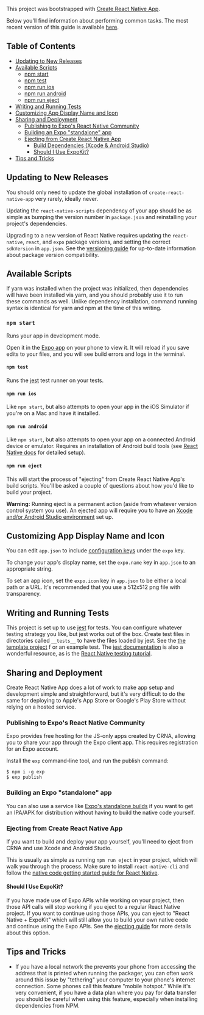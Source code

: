 This project was bootstrapped with [Create React Native App](https://github.com/react-community/create-react-native-app).

Below you'll find information about performing common tasks. The most recent version of this guide is available [here](https://github.com/react-community/create-react-native-app/blob/master/react-native-scripts/template/README.md).

## Table of Contents

* [Updating to New Releases](#updating-to-new-releases)
* [Available Scripts](#available-scripts)
  * [npm start](#npm-start)
  * [npm test](#npm-test)
  * [npm run ios](#npm-run-ios)
  * [npm run android](#npm-run-android)
  * [npm run eject](#npm-run-eject)
* [Writing and Running Tests](#writing-and-running-tests)
* [Customizing App Display Name and Icon](#customizing-app-display-name-and-icon)
* [Sharing and Deployment](#sharing-and-deployment)
  * [Publishing to Expo's React Native Community](#publishing-to-expos-react-native-community)
  * [Building an Expo "standalone" app](#building-an-expo-standalone-app)
  * [Ejecting from Create React Native App](#ejecting-from-create-react-native-app)
    * [Build Dependencies (Xcode & Android Studio)](#build-dependencies-xcode-android-studio)
    * [Should I Use ExpoKit?](#should-i-use-expokit)
* [Tips and Tricks](#tips-and-tricks)

## Updating to New Releases

You should only need to update the global installation of `create-react-native-app`
very rarely, ideally never.

Updating the `react-native-scripts` dependency of your app should be as simple as
bumping the version number in `package.json` and reinstalling your project's dependencies.

Upgrading to a new version of React Native requires updating the `react-native`,
`react`, and `expo` package versions, and setting the correct `sdkVersion`
in `app.json`. See the [versioning guide](https://github.com/react-community/create-react-native-app/blob/master/VERSIONS.md)
for up-to-date information about package version compatibility.

## Available Scripts

If yarn was installed when the project was initialized, then dependencies will
have been installed via yarn, and you should probably use it to run these
commands as well. Unlike dependency installation, command running syntax
is identical for yarn and npm at the time of this writing.

### `npm start`

Runs your app in development mode.

Open it in the [Expo app](https://expo.io) on your phone to view it. It will
reload if you save edits to your files, and you will see build errors and
logs in the terminal.

#### `npm test`

Runs the [jest](https://github.com/facebook/jest) test runner on your tests.

#### `npm run ios`

Like `npm start`, but also attempts to open your app in the iOS Simulator if
you're on a Mac and have it installed.

#### `npm run android`

Like `npm start`, but also attempts to open your app on a connected Android
device or emulator. Requires an installation of Android build tools
(see [React Native docs](https://facebook.github.io/react-native/docs/getting-started.html) for detailed setup).

#### `npm run eject`

This will start the process of "ejecting" from Create React Native App's build
scripts. You'll be asked a couple of questions about how you'd like to
build your project.

**Warning:** Running eject is a permanent action (aside from whatever version control system you use).
An ejected app will require you to have an
[Xcode and/or Android Studio environment](https://facebook.github.io/react-native/docs/getting-started.html) set up.

## Customizing App Display Name and Icon

You can edit `app.json` to include [configuration keys](https://docs.expo.io/versions/latest/guides/configuration.html) under the `expo` key.

To change your app's display name, set the `expo.name` key in `app.json`
to an appropriate string.

To set an app icon, set the `expo.icon` key in `app.json` to be either a
local path or a URL. It's recommended that you use a 512x512 png file with
transparency.

## Writing and Running Tests

This project is set up to use [jest](https://facebook.github.io/jest/) for tests.
You can configure whatever testing strategy you like, but jest works out of the box.
Create test files in directories called `__tests__` to have the files loaded by jest.
See the [the template project](https://github.com/react-community/create-react-native-app/tree/master/react-native-scripts/template/__tests__) f
or an example test. The [jest documentation](https://facebook.github.io/jest/docs/getting-started.html)
is also a wonderful resource, as is the [React Native testing tutorial](https://facebook.github.io/jest/docs/tutorial-react-native.html).

## Sharing and Deployment

Create React Native App does a lot of work to make app setup and development
simple and straightforward, but it's very difficult to do the same for deploying
to Apple's App Store or Google's Play Store without relying on a hosted service.

### Publishing to Expo's React Native Community

Expo provides free hosting for the JS-only apps created by CRNA, allowing you
to share your app through the Expo client app. This requires registration for
an Expo account.

Install the `exp` command-line tool, and run the publish command:

```
$ npm i -g exp
$ exp publish
```

### Building an Expo "standalone" app

You can also use a service like [Expo's standalone builds](https://docs.expo.io/versions/latest/guides/building-standalone-apps.html)
if you want to get an IPA/APK for distribution without having to build the native code yourself.

### Ejecting from Create React Native App

If you want to build and deploy your app yourself, you'll need to eject
from CRNA and use Xcode and Android Studio.

This is usually as simple as running `npm run eject` in your project, which
will walk you through the process. Make sure to install `react-native-cli`
and follow the [native code getting started guide for React Native](https://facebook.github.io/react-native/docs/getting-started.html).

#### Should I Use ExpoKit?

If you have made use of Expo APIs while working on your project, then those API
calls will stop working if you eject to a regular React Native project.
If you want to continue using those APIs, you can eject to "React Native + ExpoKit"
which will still allow you to build your own native code and continue using the
Expo APIs. See the [ejecting guide](https://github.com/react-community/create-react-native-app/blob/master/EJECTING.md)
for more details about this option.

## Tips and Tricks

* If you have a local network the prevents your phone from accessing the
address that is printed when running the packager, you can often work around
this issue by "tethering" your computer to your phone's internet connection.
Some phones call this feature "mobile hotspot." While it's very convenient,
if you have a data plan where you pay for data transfer you should be careful
when using this feature, especially when installing dependencies from NPM.
